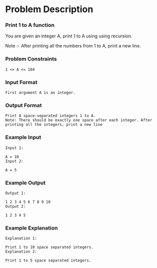 # Problem Description

### Print 1 to A function

You are given an integer A, print 1 to A using using recursion.

Note :- After printing all the numbers from 1 to A, print a new line.

### Problem Constraints

```
1 <= A <= 104

```

### Input Format

```
First argument A is an integer.
```

### Output Format

```
Print A space-separated integers 1 to A.
Note: There should be exactly one space after each integer. After printing all the integers, print a new line
```

### Example Input

```
Input 1:

A = 10
Input 2:

A = 5

```

### Example Output

```
Output 1:

1 2 3 4 5 6 7 8 9 10
Output 2:

1 2 3 4 5
```

### Example Explanation

```
Explanation 1:

Print 1 to 10 space separated integers.
Explanation 2:

Print 1 to 5 space separated integers.
```
